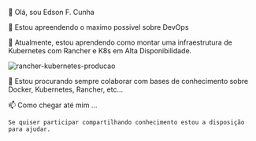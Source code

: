 👋 Olá, sou Edson F. Cunha

👀 Estou apreendendo o maximo possivel sobre DevOps

🌱 Atualmente, estou aprendendo como montar uma infraestrutura de Kubernetes com Rancher e K8s em Alta Disponibilidade.

![rancher-kubernetes-producao](https://user-images.githubusercontent.com/52961166/116400929-9fd20000-a7f8-11eb-8e06-fe9cf393e4a9.png)

💞️ Estou procurando sempre colaborar com bases de conhecimento sobre Docker, Kubernetes, Rancher, etc...
   
📫 Como chegar até mim ... 

    Se quiser participar compartilhando conhecimento estou a disposição para ajudar.

<!---
efcunha/efcunha is a ✨ special ✨ repository because its `README.md` (this file) appears on your GitHub profile.
You can click the Preview link to take a look at your changes.
--->
